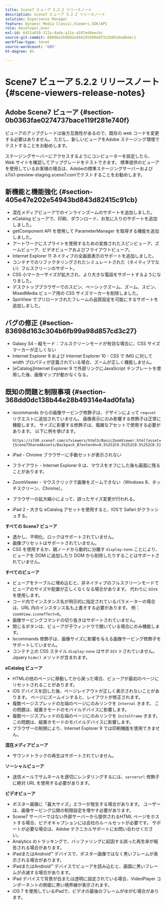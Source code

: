```yaml
---
title: Scene7 ビューア 5.2.2 リリースノート
description: Scene7 ビューア 5.2.2 リリースノート
solution: Experience Manager
feature: Dynamic Media Classic,Viewers,SDK/API
role: Developer,User
exl-id: 6451a838-312a-4ada-a11e-a597ed4eecbc
source-git-commit: 06806a1b9b02ed44195909e0f322b05e9adbdec1
workflow-type: tm+mt
source-wordcount: '685'
ht-degree: 0%

---
```


# Scene7 ビューア 5.2.2 リリースノート{#scene-viewers-release-notes}

## Adobe Scene7 ビューア {#section-0b0363fae0274737bace119f281e740f}

ビューアのアップグレードは後方互換性があるので、既存の web コードを変更する必要はありません。 ただし、新しいビューアをAdobe ステージング環境でテストすることをお勧めします。

ステージングサーバーにアクセスするようにコンピューターを設定したら、Web サイトを確認してアップグレードをテストできます。 標準提供のビューアを使用しているお客様の場合は、Adobeの標準ステージングサーバーおよびs7is1-preview-staging.scene7.comでテストすることをお勧めします。

## 新機能と機能強化 {#section-405e47e202e54943bd843d82415c91cb}

* 混在メディアビューアでのインラインズームのサポートを追加しました。
* eCatalog ビューアで、印刷、ダウンロード、お気に入りのサポートを追加しました。
* getComponent API を使用して ParameterManager を取得する機能を追加しました。
* アートワークにスプライトを使用するための変換されたスピンビューア、ズームビューア、ビデオビューアおよびフライアウトビューア。
* Internet Explorer 11 ネイティブの全画面表示のサポートを追加しました。
* コンテナでのリファクタリングされたシミュレートされた（ネイティブでない）フルスクリーンのサポート。
* CSS 小マーカーサイズが拡大され、より大きな電話をサポートするようになりました。
* デスクトップブラウザーでのスピン、ベーシックズーム、ズーム、スピン、MixedMedia ビューア用の CSS サイズマーカーを削除しました。
* SpinView でプリロードされたフレームの品質設定を可能にするサポートを追加しました。

## バグの修正 {#section-83698d163c304b6fb99a98d857cd3c27}

* Galaxy S4 – 縦モード：フルスクリーンモードが有効な場合に、CSS サイズマーカーが正しくない
* Internet Explorer 9 および Internet Explorer 10 - CSS で IMG に対して width プロパティが定義されている場合、ズームが正しく機能しません。
* [eCatalog]Internet Explorer 9 で外部リンクにJavaScript テンプレートを使用した後、画像マップが動かなくなる。

## 既知の問題と制限事項 {#section-368dd0dc138b44e28b49314e4ad0fa1a}

* iscommands からの画像サービング修飾子は、デザインによって `req=set` リクエストに追加されていません。 画像表示にのみ影響する修飾子は正常に機能します。 サイズに影響する修飾子は、複雑なアセットで使用する必要があります。 以下に例を挙げます。

  ```
  https://s7d9.scene7.com/s7viewers/html5/BasicZoomViewer.html?asset= {Scene7SharedAssets/Backpack_B?extendn=0.5%252C0.5%252C0.5%252C0.5}
  ```

* iPad - Chrome ブラウザーに手動セットが表示されない
* フライアウト - Internet Explorer 9 は、マウスをオフにした後も画面に残ることがあります。
* ZoomViewer - マウスクリックで画像をズームできない（Windows 8、タッチスクリーン、Chrome）。
* ブラウザーの拡大縮小によって、誤ったサイズ変更が行われる。
* iPad 2 – 大きな eCatalog アセットを使用すると、IOSで Safari がクラッシュする。

**すべての Scene7 ビューア**

* 透かし、不明化、ロックはサポートされていません。
* 画像プリセットはサポートされていません。
* CSS を使用するか、親ノードから動的に分離す `display:none` ことにより、ビューアを DOM に追加したり DOM から削除したりすることはサポートされていません。

**すべてのビューア**

* ビューアをテーブルに埋め込むと、非ネイティブのフルスクリーンモードでビューアのサイズや配置が正しくなくなる場合があります。 代わりに `DIV`s を使用します。
* コード内でインスタンス名が明示的に指定されているパラメーターの場合は、URL 内のインスタンス名も上書きする必要があります。 例：`zoomView.iconeffect=0`。
* 画像サービングコマンドの切り抜きはサポートされていません。
* 閉じるボタンは、ビューアが子ウィンドウで開いている場合にのみ機能します。
* Iscommands 修飾子は、画像サイズに影響を与える画像サービング修飾子をサポートしていません。
* コンテナ上の CSS スタイル `display:none` はサポ `DIV` トされていません。 Jquery `hide()` メソッドが含まれます。

**eCatalog ビューア**

* HTMLの他のページに移動してから戻った場合、ビューアが最初のページにリセットされることがあります。
* iOS デバイスを回した後、ページレイアウトが正しく表示されないことがあります。 ページにズームインすると、レイアウトが修正されます。
* 複数ページスプレッドの左端のページにのみリンクを `Internal` きます。 この問題は、縦置きモードのモバイルデバイスに影響します。
* 複数ページスプレッドの左端のページにのみリンクを `InitalFrame` きます。 この問題は、縦置きモードのモバイルデバイスに影響します。
* ブラウザーの制限により、Internet Explorer 9 では印刷機能を使用できません。

**混在メディアビューア**

* サウンドトラックの再生はサポートされていません。

**ソーシャルビューア**

* 送信メールでサムネールを適切にレンダリングするには、`serverurl` 修飾子に絶対 URL を使用する必要があります。

**ビデオビューア**

* ポスター画像に「最大サイズ」エラーが発生する場合があります。 ユーザーは、画像サービング公開の制限設定を増やす必要があります。
* Scene7 サーバーではない外部サーバーから提供されるHTML ページをホストする場合、ビデオキャプションには会社のルールセットが必要です。 サポートが必要な場合は、Adobe テクニカルサポートにお問い合わせください。
* Analytics のトラッキングで、バッファリングに起因する誤った再生率が報告される場合があります。
* iPadまたはAndroid™ デバイスで、ポスター画像ではなく黒いフレームが表示される場合があります。
* iPadまたはAndroid™ デバイスでビューアを読み込むと、画面に黒いフレームが点滅する場合があります。
* iPad デバイスで背景が白または透明に設定されている場合、VideoPlayer コンポーネントの側面に黒い境界線が表示されます。
* iOS 7 を使用しているiPadで、ビデオの最後のフレームがゆがむ場合があります。
